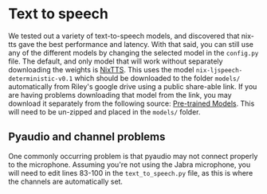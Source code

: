 # Text to speech

We tested out a variety of text-to-speech models, and discovered that nix-tts gave the best performance and latency. With that said, you can still use any of the different models by changing the selected model in the `config.py` file. The default, and only model that will work without separately downloading the weights is [NixTTS](https://github.com/rendchevi/nix-tts). This uses the model `nix-ljspeech-deterministic-v0.1` which should be downloaded to the folder `models/` automatically from Riley's google drive using a public share-able link. If you are having problems downloading that model from the link, you may download it separately from the following source: [Pre-trained Models](https://drive.google.com/drive/folders/1GbFOnJsgKHCAXySm2sTluRRikc4TAWxJ). This will need to be un-zipped and placed in the `models/` folder.

## Pyaudio and channel problems

One commonly occurring problem is that pyaudio may not connect properly to the microphone. Assuming you're not using the Jabra microphone, you will need to edit lines 83-100 in the `text_to_speech.py` file, as this is where the channels are automatically set. 